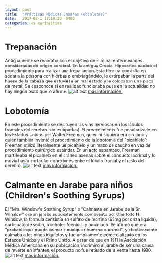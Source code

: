 ```yaml
---
layout: post
title:  "Prácticas Médicas Insanas (obsoletas)"
date:   2017-08-1 17:19:20 -0400
categories: es curiosities
---
```


# Trepanación
Antiguamente se realizaba con el objetivo de eliminar enfermedades consideradas de origen cerebral. En la antigua Grecia, Hipócrates explicó el procedimiento para realizar una trepanación. Esta técnica consistía en sedar a la persona con hierbas o embriagándolo, le extirpaban la parte del hueso de la cabeza que estuviese en mal estado y le colocaban una placa de metal. Se desconoce si en realidad funcionaba pues en la actualidad no hay ningún texto que lo afirme.
![alt text](http://soopproject.tk/assets/img/trepanning.jpg "Trepanning")
[más información.](https://en.wikipedia.org/wiki/Trepanning)

# Lobotomía
En este procedimiento se destruyen las vías nerviosas en los lóbulos frontales del cerebro (sin extirparlas). El procedimiento fue popularizado en los Estados Unidos por Walter Freeman, quien ni siquiera era cirujano y quien también inventó el procedimiento de la lobotomía del "picahielo": Freeman utilizó literalmente un picahielo y un mazo de caucho en vez del procedimiento quirúrgico estándar. En un acto espantoso, Freeman martilleaba el picahielo en el cráneo apenas sobre el conducto lacrimal y lo movía hasta cortar las conexiones entre el lóbulo frontal y el resto del cerebro.
![alt text](http://soopproject.tk/assets/img/lobotomy.jpg "Lobotomy")
[más información.](https://en.wikipedia.org/wiki/Lobotomy)

# Calmante en Jarabe para niños (Children's Soothing Syrups)
El "Mrs. Winslow's Soothing Syrup" o "Calmante en Jarabe de la Sr. Winslow" era un jarabe supuestamente compuesto por Charlotte N. Winslow, la fórmula consistía en sulfato de morfina (65mg por onza líquida), carbonato de sodio, alcoholes foeniculi y amoníaco. Se afirmó que era "probable que pueda calmar a cualquier humano o animal", y efectivamente calmaba a los niños inquietos y fue ampliamente comercializado en los Estados Unidos y el Reino Unido. A pesar de que en 1911 la Asociación Médica Americana en su publicación, incrimino al jarabe de ser una causa de muerte en infantes, el producto no fue retirado de la venta hasta 1930. 
![alt text](http://soopproject.tk/assets/img/childrens-soothing-syrups.jpg "Children's Soothing Syrups")
[más información.](https://en.wikipedia.org/wiki/Mrs._Winslow%27s_Soothing_Syrup)
